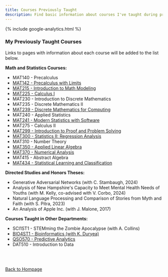 ```yaml
---
title: Courses Previously Taught
description: Find basic information about courses I've taught during previous semesters, including course syllabi and notes.
---
```


{% include google-analytics.html %}

### My Previously Taught Courses

Links to pages with information about each course will be added to the list below.  

**Math and Statistics Courses:**
+ MAT140 - Precalculus
+ [MAT142 - Precalculus with Limits](Precalculus.md)
+ [MAT215 - Introduction to Math Modeling](IntroModeling.md)
+ [MAT225 - Calculus I](CalculusI.md)
+ MAT230 - Introduction to Discrete Mathematics
+ MAT235 - Discrete Mathematics II
+ [MAT239 - Discrete Mathematics for Computing](DiscreteForComputing.md)
+ MAT240 - Applied Statistics
+ [MAT241 - Modern Statistics with Software](StatsWithR.md)
+ MAT275 - Calculus II
+ [MAT299 - Introduction to Proof and Problem Solving](ProofsCourse.md)
+ [MAT300 - Statistics II: Regression Analysis](RegressionCourse.md)
+ MAT310 - Number Theory
+ [MAT350 - Applied Linear Algebra](LinearAlgebra.md)
+ [MAT370 - Numerical Analysis](NumericalAnalysis.md)
+ MAT415 - Abstract Algebra
+ [MAT434 - Statistical Learning and Classification](ClassificationCourse.md)

**Directed Studies and Honors Theses:**
+ Generative Adversarial Networks (with C. Stambaugh, 2024)
+ Analysis of New Hampshire's Capacity to Meet Mental Health Needs of Youths (with M. Kelly, co-advised with V. Corbo, 2024)
+ Natural Language Processing and Comparison of Stories from Myth and Faith (with S. Pitra, 2023)
+ An Analysis of Apple Inc. (with J. Malone, 2017)

**Courses Taught in Other Departments:**
+ SCI1ST1 - STEMming the Zombie Apocalypse (with A. Collins)
+ [BIO4ST1 - Bioinformatics (with K. Duryea)](BioStatAndInformatics.md)
+ [QSO570 - Predictive Analytics](PredictiveAnalytics.md)
+ DAT510 - Introduction to Data

<br/><br/>

[Back to Hompage](https://agmath.github.io/)


